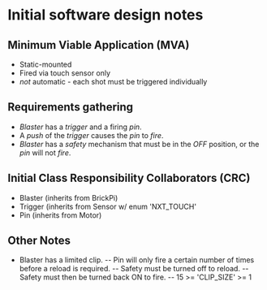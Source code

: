 # Initial software design notes
## Minimum Viable Application (MVA)
- Static-mounted
- Fired via touch sensor only
- *not* automatic - each shot must be triggered individually

## Requirements gathering
- *Blaster* has a *trigger* and a firing *pin*.
- A *push* of the *trigger* causes the *pin* to *fire*.
- *Blaster* has a *safety* mechanism that must be in the *OFF* position, or the *pin* will not *fire*.

## Initial Class Responsibility Collaborators (CRC)
- Blaster (inherits from BrickPi)
- Trigger (inherits from Sensor w/ enum 'NXT_TOUCH'
- Pin (inherits from Motor)

## Other Notes
- Blaster has a limited clip.
-- Pin will only fire a certain number of times before a reload is required.
-- Safety must be turned off to reload.
-- Safety must then be turned back ON to fire.
-- 15 >= 'CLIP_SIZE' >= 1
